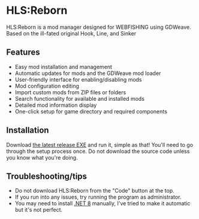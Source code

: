 # HLS:Reborn

HLS:Reborn is a mod manager designed for WEBFISHING using GDWeave. Based on the ill-fated original Hook, Line, and Sinker

## Features
- Easy mod installation and management
- Automatic updates for mods and the GDWeave mod loader
- User-friendly interface for enabling/disabling mods
- Mod configuration editing
- Import custom mods from ZIP files or folders
- Search functionality for available and installed mods
- Detailed mod information display
- One-click setup for game directory and required components

## Installation

Download [the latest release EXE](https://github.com/pyoidzzz/HLSReborn/releases) and run it, simple as that! You'll need to go through the setup process once. Do not download the source code unless you know what you're doing.

## Troubleshooting/tips

- Do not download HLS:Reborn from the "Code" button at the top.
- If you run into any issues, try running the program as administrator.
- You may need to install [.NET 8](https://dotnet.microsoft.com/en-us/download/dotnet/8.0) manually, I've tried to make it automatic but it's not perfect.
